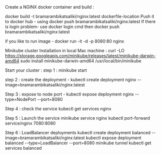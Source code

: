 Create a NGINX docker container and build :

docker build -t bramarambikatsaliki/nginx:latest dockerfile-location
Push it to docker hub - using docker push bramarambikatsaliki/nginx:latest
If there is login problem- use docker login cmd then docker push bramarambikatsaliki/nginx:latest

if you like to run image - docker run -it -d -p 8080:80 nginx

Minikube cluster Installation in local Mac machine :
curl -LO https://storage.googleapis.com/minikube/releases/latest/minikube-darwin-amd64
sudo install minikube-darwin-amd64 /usr/local/bin/minikube

Start your cluster :
step 1 : minikube start

step 2 : create the deployment - 
kubectl create deployment nginx --image=bramarambikatsaliki/nginx:latest

Step 3 : expose to node port -
kubectl expose deployment nginx --type=NodePort --port=8080

Step 4 : check the service 
kubectl get services nginx

Step 5 : Launch the service 
minikube service nginx 
kubectl port-forward service/nginx 7080:8080

Step 6 : LoadBalancer deployments
kubectl create deployment balanced --image=bramarambikatsaliki/nginx:latest 
kubectl expose deployment balanced --type=LoadBalancer --port=8080
minikube tunnel
kubectl get services balanced





